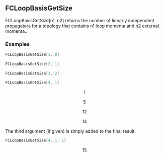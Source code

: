 ##  FCLoopBasisGetSize 

FCLoopBasisGetSize[n1, n2] returns the number of linearly independent propagators for a topology that contains n1 loop momenta and n2 external momenta..

###  Examples 

```mathematica
FCLoopBasisGetSize[1, 0] 
 
FCLoopBasisGetSize[2, 1] 
 
FCLoopBasisGetSize[3, 2] 
 
FCLoopBasisGetSize[4, 1]
```

$$1$$

$$5$$

$$12$$

$$14$$

The third argument (if given) is simply added to the final result.

```mathematica
FCLoopBasisGetSize[4, 1, 1]
```

$$15$$
